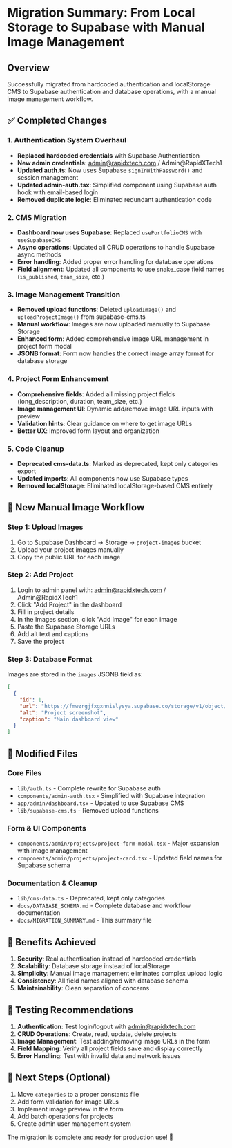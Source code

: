 # Migration Summary: From Local Storage to Supabase with Manual Image Management

## Overview
Successfully migrated from hardcoded authentication and localStorage CMS to Supabase authentication and database operations, with a manual image management workflow.

## ✅ Completed Changes

### 1. Authentication System Overhaul
- **Replaced hardcoded credentials** with Supabase Authentication
- **New admin credentials**: admin@rapidxtech.com / Admin@RapidXTech1
- **Updated auth.ts**: Now uses Supabase `signInWithPassword()` and session management
- **Updated admin-auth.tsx**: Simplified component using Supabase auth hook with email-based login
- **Removed duplicate logic**: Eliminated redundant authentication code

### 2. CMS Migration
- **Dashboard now uses Supabase**: Replaced `usePortfolioCMS` with `useSupabaseCMS`
- **Async operations**: Updated all CRUD operations to handle Supabase async methods
- **Error handling**: Added proper error handling for database operations
- **Field alignment**: Updated all components to use snake_case field names (`is_published`, `team_size`, etc.)

### 3. Image Management Transition
- **Removed upload functions**: Deleted `uploadImage()` and `uploadProjectImage()` from supabase-cms.ts
- **Manual workflow**: Images are now uploaded manually to Supabase Storage
- **Enhanced form**: Added comprehensive image URL management in project form modal
- **JSONB format**: Form now handles the correct image array format for database storage

### 4. Project Form Enhancement
- **Comprehensive fields**: Added all missing project fields (long_description, duration, team_size, etc.)
- **Image management UI**: Dynamic add/remove image URL inputs with preview
- **Validation hints**: Clear guidance on where to get image URLs
- **Better UX**: Improved form layout and organization

### 5. Code Cleanup
- **Deprecated cms-data.ts**: Marked as deprecated, kept only categories export
- **Updated imports**: All components now use Supabase types
- **Removed localStorage**: Eliminated localStorage-based CMS entirely

## 🔧 New Manual Image Workflow

### Step 1: Upload Images
1. Go to Supabase Dashboard → Storage → `project-images` bucket
2. Upload your project images manually
3. Copy the public URL for each image

### Step 2: Add Project
1. Login to admin panel with: admin@rapidxtech.com / Admin@RapidXTech1
2. Click "Add Project" in the dashboard
3. Fill in project details
4. In the Images section, click "Add Image" for each image
5. Paste the Supabase Storage URLs
6. Add alt text and captions
7. Save the project

### Step 3: Database Format
Images are stored in the `images` JSONB field as:
```json
[
  {
    "id": 1,
    "url": "https://fmwzrgjfxgxnnislysya.supabase.co/storage/v1/object/public/project-images/image1.jpg",
    "alt": "Project screenshot",
    "caption": "Main dashboard view"
  }
]
```

## 📁 Modified Files

### Core Files
- `lib/auth.ts` - Complete rewrite for Supabase auth
- `components/admin-auth.tsx` - Simplified with Supabase integration
- `app/admin/dashboard.tsx` - Updated to use Supabase CMS
- `lib/supabase-cms.ts` - Removed upload functions

### Form & UI Components
- `components/admin/projects/project-form-modal.tsx` - Major expansion with image management
- `components/admin/projects/project-card.tsx` - Updated field names for Supabase schema

### Documentation & Cleanup
- `lib/cms-data.ts` - Deprecated, kept only categories
- `docs/DATABASE_SCHEMA.md` - Complete database and workflow documentation
- `docs/MIGRATION_SUMMARY.md` - This summary file

## 🚀 Benefits Achieved

1. **Security**: Real authentication instead of hardcoded credentials
2. **Scalability**: Database storage instead of localStorage
3. **Simplicity**: Manual image management eliminates complex upload logic
4. **Consistency**: All field names aligned with database schema
5. **Maintainability**: Clean separation of concerns

## 🧪 Testing Recommendations

1. **Authentication**: Test login/logout with admin@rapidxtech.com
2. **CRUD Operations**: Create, read, update, delete projects
3. **Image Management**: Test adding/removing image URLs in the form
4. **Field Mapping**: Verify all project fields save and display correctly
5. **Error Handling**: Test with invalid data and network issues

## 📝 Next Steps (Optional)

1. Move `categories` to a proper constants file
2. Add form validation for image URLs
3. Implement image preview in the form
4. Add batch operations for projects
5. Create admin user management system

The migration is complete and ready for production use! 🎉